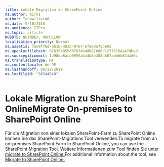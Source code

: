 ```yaml
---
title: Lokale Migration zu SharePoint Online
ms.author: kirks
author: Techwriter40
ms.date: 9/10/2018
ms.audience: ITPro
ms.topic: article
ROBOTS: NOINDEX, NOFOLLOW
localization_priority: Normal
ms.assetid: 7ae8ff6d-db1b-403b-9707-6fe6da75be92
ms.openlocfilehash: 07b35405b6078f4940b87bd0d1c576164a478bad
ms.sourcegitcommit: 1d98db8acb9959aba3b5e308a567ade6b62da56c
ms.translationtype: MT
ms.contentlocale: de-DE
ms.lasthandoff: 08/22/2019
ms.locfileid: "36544540"
---
```

# <a name="migrate-on-premises-to-sharepoint-online"></a><span data-ttu-id="b92f2-102">Lokale Migration zu SharePoint Online</span><span class="sxs-lookup"><span data-stu-id="b92f2-102">Migrate On-premises to SharePoint Online</span></span>

<span data-ttu-id="b92f2-103">Für die Migration von einer lokalen SharePoint-Farm zu SharePoint Online können Sie das SharePoint-Migrations Tool verwenden.</span><span class="sxs-lookup"><span data-stu-id="b92f2-103">To migrate from an on-premises SharePoint Farm to SharePoint Online, you can use the SharePoint Migration Tool.</span></span> <span data-ttu-id="b92f2-104">Weitere Informationen zum Tool finden Sie unter [migrate to SharePoint Online.](https://go.microsoft.com/fwlink/?linkid=2019574)</span><span class="sxs-lookup"><span data-stu-id="b92f2-104">For additional information about the tool, see [Migrate to SharePoint Online.](https://go.microsoft.com/fwlink/?linkid=2019574)</span></span>
  

